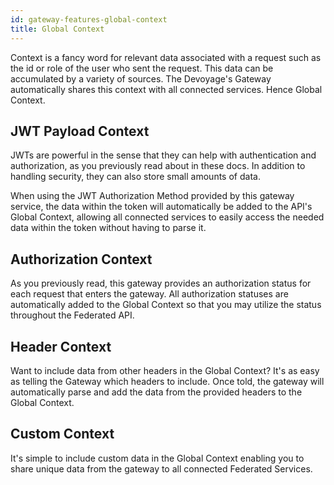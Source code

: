 ```yaml
---
id: gateway-features-global-context
title: Global Context
---
```


Context is a fancy word for relevant data associated with a request such as the id or role of the user who sent the request. This data can be accumulated by a variety of sources. The Devoyage's Gateway automatically shares this context with all connected services. Hence Global Context.

## JWT Payload Context

JWTs are powerful in the sense that they can help with authentication and authorization, as you previously read about in these docs. In addition to handling security, they can also store small amounts of data.

When using the JWT Authorization Method provided by this gateway service, the data within the token will automatically be added to the API's Global Context, allowing all connected services to easily access the needed data within the token without having to parse it.

## Authorization Context

As you previously read, this gateway provides an authorization status for each request that enters the gateway. All authorization statuses are automatically added to the Global Context so that you may utilize the status throughout the Federated API.

## Header Context

Want to include data from other headers in the Global Context? It's as easy as telling the Gateway which headers to include. Once told, the gateway will automatically parse and add the data from the provided headers to the Global Context.

## Custom Context

It's simple to include custom data in the Global Context enabling you to share unique data from the gateway to all connected Federated Services.
